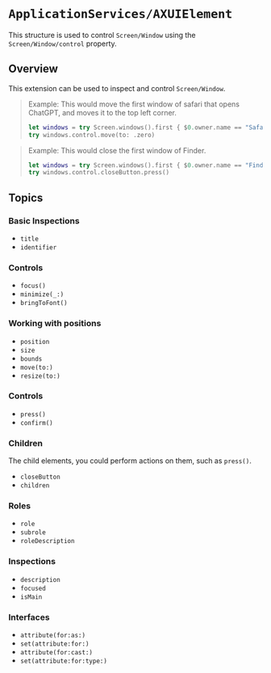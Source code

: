 
# ``ApplicationServices/AXUIElement``

This structure is used to control ``Screen/Window`` using the ``Screen/Window/control`` property.


## Overview

This extension can be used to inspect and control ``Screen/Window``.

> Example:
> This would move the first window of safari that opens ChatGPT, and moves it to the top left corner.
> 
> ```swift
> let windows = try Screen.windows().first { $0.owner.name == "Safari" && $0.name!.contains("ChatGPT") }!
> try windows.control.move(to: .zero)
> ```

> Example:
> This would close the first window of Finder.
> 
> ```swift
> let windows = try Screen.windows().first { $0.owner.name == "Finder" }!
> try windows.control.closeButton.press()
> ```

## Topics

### Basic Inspections

- ``title``
- ``identifier``

### Controls

- ``focus()``
- ``minimize(_:)``
- ``bringToFont()``

### Working with positions

- ``position``
- ``size``
- ``bounds``
- ``move(to:)``
- ``resize(to:)``

### Controls

- ``press()``
- ``confirm()``

### Children

The child elements, you could perform actions on them, such as ``press()``.

- ``closeButton``
- ``children``

### Roles

- ``role``
- ``subrole``
- ``roleDescription``

### Inspections

- ``description``
- ``focused``
- ``isMain``

### Interfaces

- ``attribute(for:as:)``
- ``set(attribute:for:)``
- ``attribute(for:cast:)``
- ``set(attribute:for:type:)``
